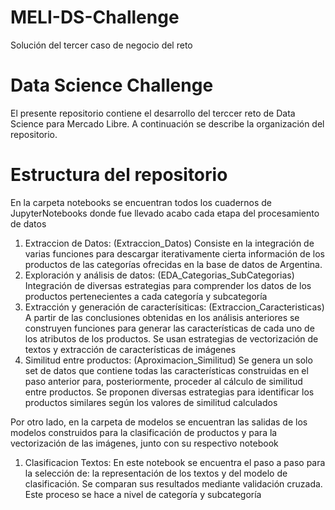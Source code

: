 # MELI-DS-Challenge
Solución del tercer caso de negocio del reto

# Data Science Challenge
El presente repositorio contiene el desarrollo del terccer reto de Data Science para Mercado Libre. A continuación se describe la organización del repositorio.

# Estructura del repositorio
En la carpeta notebooks se encuentran todos los cuadernos de JupyterNotebooks donde fue llevado acabo cada etapa del procesamiento de datos
1. Extraccion de Datos: (Extraccion_Datos)
Consiste en la integración de varias funciones para descargar iterativamente cierta información de los productos de las categorías ofrecidas en la base de datos de Argentina.
2. Exploración y análisis de datos: (EDA_Categorias_SubCategorias)
Integración de diversas estrategias para comprender los datos de los productos pertenecientes a cada categoría y subcategoría
3. Extracción y generación de caracterísiticas: (Extraccion_Caracteristicas)
A partir de las conclusiones obtenidas en los análisis anteriores se construyen funciones para generar las características de cada uno de los atributos de los productos. Se usan estrategias de vectorización de textos y extracción de características de imágenes
4. Similitud entre productos: (Aproximacion_Similitud)
Se genera un solo set de datos que contiene todas las características construidas en el paso anterior para, posteriormente, proceder al cálculo de similitud entre productos. Se proponen diversas estrategias para identificar los productos similares según los valores de similitud calculados

Por otro lado, en la carpeta de modelos se encuentran las salidas de los modelos construidos para la clasificación de productos y para la vectorización de las imágenes, junto con su respectivo notebook
1. Clasificacion Textos:
En este notebook se encuentra el paso a paso para la selección de: la representación de los textos y del modelo de clasificación. Se comparan sus resultados mediante validación cruzada. Este proceso se hace a nivel de categoría y subcategoría
